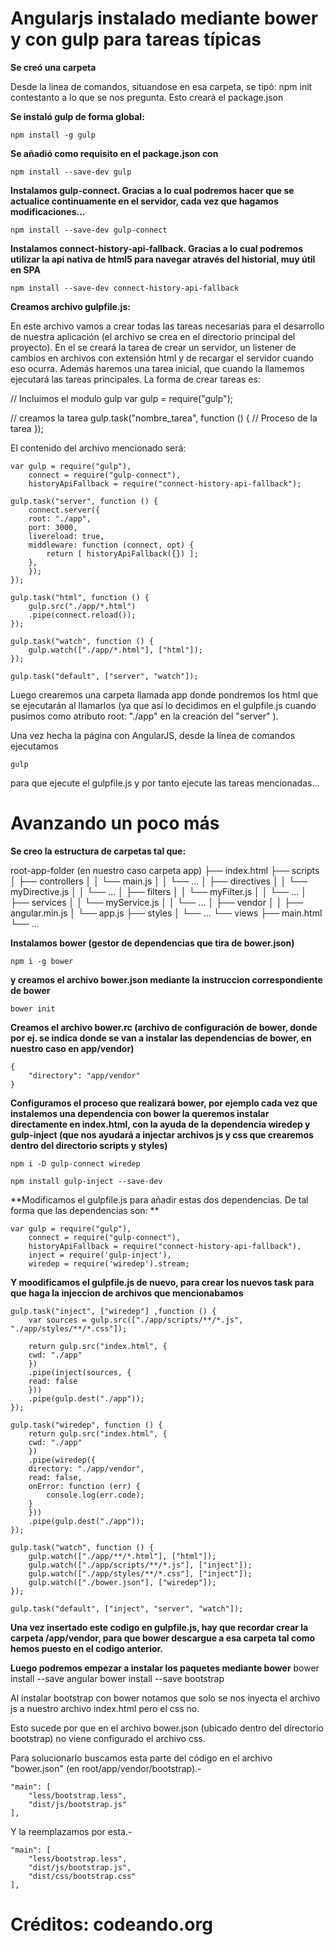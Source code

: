 Angularjs instalado mediante bower y con gulp para tareas típicas
=================================================================


**Se creó una carpeta**

Desde la linea de comandos, situandose en esa carpeta, se tipó: npm init    contestanto a lo que se nos pregunta. Esto creará el package.json

**Se instaló gulp de forma global:**
	

    npm install -g gulp

**Se añadió como requisito en el package.json con**

    npm install --save-dev gulp

**Instalamos gulp-connect. Gracias a lo cual podremos hacer que se actualice continuamente en el servidor, cada vez que hagamos modificaciones...**

    npm install --save-dev gulp-connect

**Instalamos connect-history-api-fallback. Gracias a lo cual podremos utilizar la api nativa de html5 para navegar através del historial, muy útil en SPA**

    npm install --save-dev connect-history-api-fallback

**Creamos archivo gulpfile.js:**

En este archivo vamos a crear todas las tareas necesarias para el desarrollo de nuestra aplicación (el archivo se crea en el directorio principal del proyecto). En el se creará la tarea de crear un servidor, un listener de cambios en archivos con extensión html y de recargar el servidor cuando eso ocurra. Además haremos una tarea inicial, que cuando la llamemos ejecutará las tareas principales. La forma de crear tareas es:

// Incluimos el modulo gulp
var gulp = require("gulp");

// creamos la tarea
gulp.task("nombre_tarea", function () {
    // Proceso de la tarea
});

El contenido del archivo mencionado será:

    var gulp = require("gulp"),
    	connect = require("gulp-connect"),
    	historyApiFallback = require("connect-history-api-fallback");
    
    gulp.task("server", function () {
        connect.server({
    	root: "./app",
    	port: 3000,
    	livereload: true,
    	middleware: function (connect, opt) {
    	    return [ historyApiFallback({}) ];
    	},
        });
    });
    
    gulp.task("html", function () {
        gulp.src("./app/*.html")
        .pipe(connect.reload());
    });
     
    gulp.task("watch", function () {
        gulp.watch(["./app/*.html"], ["html"]);
    });
    
    gulp.task("default", ["server", "watch"]);

Luego crearemos una carpeta llamada app donde pondremos los html que se ejecutarán al llamarlos (ya que así lo decidimos en el gulpfile.js cuando pusimos como atributo root: "./app" en la creación del "server" ).

Una vez hecha la página con AngularJS,  desde la línea de comandos ejecutamos

    gulp

 
para que ejecute el gulpfile.js y por tanto ejecute las tareas mencionadas...


 Avanzando un poco más
====================

**Se creo la estructura de carpetas tal que:**

root-app-folder  (en nuestro caso carpeta app)
├── index.html
├── scripts
│   ├── controllers
│   │   └── main.js
│   │   └── ...
│   ├── directives
│   │   └── myDirective.js
│   │   └── ...
│   ├── filters
│   │   └── myFilter.js
│   │   └── ...
│   ├── services
│   │   └── myService.js
│   │   └── ...
│   ├── vendor
│   │   ├── angular.min.js
│   └── app.js
├── styles
│   └── ...
└── views
    ├── main.html
    └── ...

**Instalamos bower (gestor de dependencias que tira de bower.json)**

    npm i -g bower

**y creamos el archivo bower.json mediante la instruccion correspondiente de bower**

    bower init

**Creamos el archivo bower.rc (archivo de configuración de bower, donde por ej. se indica donde se van a instalar las dependencias de bower, en nuestro caso en app/vendor)**

    {
    	"directory": "app/vendor"
    }

**Configuramos el proceso que realizará bower, por ejemplo cada vez que instalemos una dependencia con bower la queremos instalar directamente en index.html, con la ayuda de la dependencia wiredep y gulp-inject (que nos ayudará a injectar archivos js y css que crearemos dentro del directorio scripts y styles)**

    npm i -D gulp-connect wiredep

    npm install gulp-inject --save-dev

**Modificamos el gulpfile.js para añadir estas dos dependencias. De tal forma que las dependencias son: **

    var gulp = require("gulp"),
    	connect = require("gulp-connect"),
    	historyApiFallback = require("connect-history-api-fallback"),
    	inject = require('gulp-inject'),
    	wiredep = require('wiredep').stream;

**Y moodificamos el gulpfile.js de nuevo, para crear los nuevos task para que haga la injeccion de archivos que mencionabamos**


	gulp.task("inject", ["wiredep"] ,function () {
	    var sources = gulp.src(["./app/scripts/**/*.js", "./app/styles/**/*.css"]);

	    return gulp.src("index.html", {
		cwd: "./app"
	    })
	    .pipe(inject(sources, {
		read: false
	    }))
	    .pipe(gulp.dest("./app"));
	});

	gulp.task("wiredep", function () {
	    return gulp.src("index.html", {
		cwd: "./app"
	    })
	    .pipe(wiredep({
		directory: "./app/vendor",
		read: false,
		onError: function (err) {
	  	    console.log(err.code);
		}
	    }))
	    .pipe(gulp.dest("./app"));
	});

	gulp.task("watch", function () {
	    gulp.watch(["./app/**/*.html"], ["html"]);
	    gulp.watch(["./app/scripts/**/*.js"], ["inject"]);
	    gulp.watch(["./app/styles/**/*.css"], ["inject"]);
	    gulp.watch(["./bower.json"], ["wiredep"]);
	});

	gulp.task("default", ["inject", "server", "watch"]);

**Una vez insertado este codigo en gulpfile.js, hay que recordar crear la carpeta /app/vendor, para que bower descargue a esa carpeta tal como hemos puesto en el codigo anterior.**

**Luego podremos empezar a instalar los paquetes mediante bower**
	bower install --save angular
	bower install --save bootstrap


Al instalar bootstrap con bower notamos que solo se nos inyecta el archivo js a nuestro archivo index.html pero el css no.

Esto sucede por que en el archivo bower.json (ubicado dentro del directorio bootstrap) no viene configurado el archivo css.

Para solucionarlo buscamos esta parte del código en el archivo "bower.json" (en root/app/vendor/bootstrap).-

    "main": [
        "less/bootstrap.less",
        "dist/js/bootstrap.js"
    ],

Y la reemplazamos por esta.-

    "main": [
        "less/bootstrap.less",
        "dist/js/bootstrap.js",
        "dist/css/bootstrap.css"
    ],


Créditos: codeando.org
======================